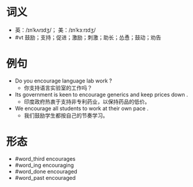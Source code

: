 # 词义
- 英：/ɪnˈkʌrɪdʒ/； 美：/ɪnˈkɜːrɪdʒ/
- #vt 鼓励；支持；促进；激励；刺激；助长；怂恿；鼓动；劝告
# 例句
- Do you encourage language lab work ?
	- 你支持语言实验室的工作吗？
- Its government is keen to encourage generics and keep prices down .
	- 印度政府热衷于支持非专利药业，以保持药品的低价。
- We encourage all students to work at their own pace .
	- 我们鼓励学生都按自己的节奏学习。
# 形态
- #word_third encourages
- #word_ing encouraging
- #word_done encouraged
- #word_past encouraged
